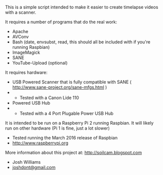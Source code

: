 This is a simple script intended to make it easier to create timelapse videos with a scanner.

It requires a number of programs that do the real work:
 - Apache
 - AVConv
 - Bash (date, envsubst, read, this should all be included with if you're running Raspbian)
 - ImageMagick
 - SANE
 - YouTube-Upload (optional)

It requires hardware:
 - USB Powered Scanner that is fully compatible with SANE ( http://www.sane-project.org/sane-mfgs.html )
 - - Tested with a Canon Lide 110
 - Powered USB Hub
 - - Tested with a 4 Port Plugable Power USB Hub

It is intended to be run on a Raspberry Pi 2 running Raspbian. It will likely run on other hardware (Pi 1 is fine, just a lot slower) 
 - Tested running the March 2016 release of Raspbian
 - http://www.raspberrypi.org

More information about this project at: http://soilcam.blogspot.com

 - Josh Williams
 - joshdont@gmail.com

